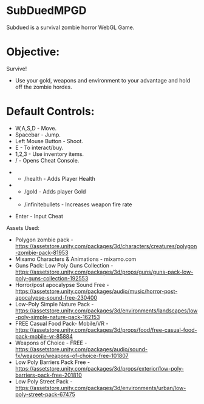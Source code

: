 # SubDuedMPGD
Subdued is a survival zombie horror WebGL Game.
# Objective:
Survive!
- Use your gold, weapons and environment to your advantage and hold off the zombie hordes.

# Default Controls:
- W,A,S,D - Move.
- Spacebar - Jump.
- Left Mouse Button - Shoot.
- E - To interact/buy.
- 1,2,3 - Use inventory items.
- / - Opens Cheat Console.
* * /health - Adds Player Health
* * /gold - Adds player Gold
* * /infinitebullets - Increases weapon fire rate
- Enter - Input Cheat


Assets Used:
- Polygon zombie pack - https://assetstore.unity.com/packages/3d/characters/creatures/polygon-zombie-pack-81953
- Mixamo Characters & Animations - mixamo.com
- Guns Pack: Low Poly Guns Collection - https://assetstore.unity.com/packages/3d/props/guns/guns-pack-low-poly-guns-collection-192553
- Horror/post apocalypse Sound Free - https://assetstore.unity.com/packages/audio/music/horror-post-apocalypse-sound-free-230400
- Low-Poly Simple Nature Pack - https://assetstore.unity.com/packages/3d/environments/landscapes/low-poly-simple-nature-pack-162153
- FREE Casual Food Pack- Mobile/VR - https://assetstore.unity.com/packages/3d/props/food/free-casual-food-pack-mobile-vr-85884
- Weapons of Choice - FREE - https://assetstore.unity.com/packages/audio/sound-fx/weapons/weapons-of-choice-free-101807
- Low Poly Barriers Pack Free - https://assetstore.unity.com/packages/3d/props/exterior/low-poly-barriers-pack-free-201810
- Low Poly Street Pack - https://assetstore.unity.com/packages/3d/environments/urban/low-poly-street-pack-67475
